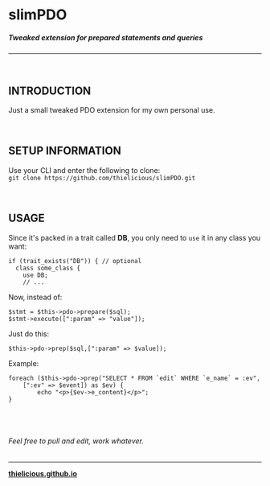 # slimPDO
##### Tweaked extension for prepared statements and queries
---

<br>

## INTRODUCTION

Just a small tweaked PDO extension for my own personal use.

<br>

## SETUP INFORMATION

Use your CLI and enter the following to clone:<br>
`git clone https://github.com/thielicious/slimPDO.git`

<br>

## USAGE

Since it's packed in a trait called **DB**, you only need to `use` it in any class you want:
```
if (trait_exists("DB")) { // optional
  class some_class {
    use DB;
    // ...
```
Now, instead of:
```
$stmt = $this->pdo->prepare($sql);
$stmt->execute([":param" => "value"]);
```
Just do this:
```
$this->pdo->prep($sql,[":param" => $value]);
```
Example:
```
foreach ($this->pdo->prep("SELECT * FROM `edit` WHERE `e_name` = :ev",
	[":ev" => $event]) as $ev) {
		echo "<p>{$ev->e_content}</p>";
}
```

<br>
<br>

###### Feel free to pull and edit, work whatever.

---
**[thielicious.github.io](http://thielicious.github.io)**
